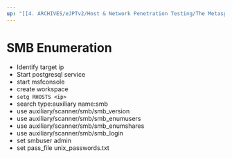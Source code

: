 ```yaml
---
up: "[[4. ARCHIVES/eJPTv2/Host & Network Penetration Testing/The Metasploit Framework/Enumeration/Enumeration|Enumeration]]"
---
```


# SMB Enumeration

- Identify target ip
- Start postgresql service
- start msfconsole
- create workspace
- ``setg RHOSTS <ip>``
- search type:auxiliary name:smb
- use auxiliary/scanner/smb/smb_version
- use auxiliary/scanner/smb/smb_enumusers
- use auxiliary/scanner/smb/smb_enumshares
- use auxiliary/scanner/smb/smb_login
- set smbuser admin
- set pass_file unix_passwords.txt
